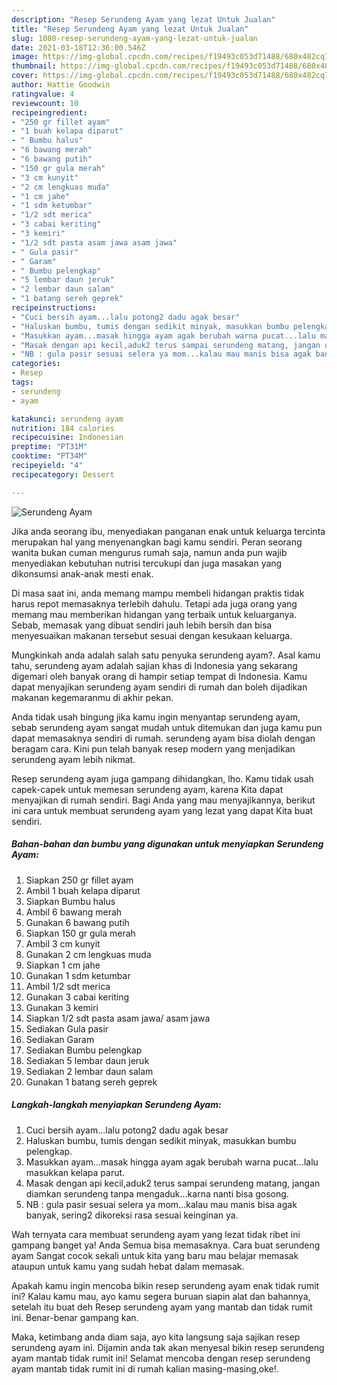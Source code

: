 ```yaml
---
description: "Resep Serundeng Ayam yang lezat Untuk Jualan"
title: "Resep Serundeng Ayam yang lezat Untuk Jualan"
slug: 1080-resep-serundeng-ayam-yang-lezat-untuk-jualan
date: 2021-03-18T12:36:00.546Z
image: https://img-global.cpcdn.com/recipes/f19493c053d71488/680x482cq70/serundeng-ayam-foto-resep-utama.jpg
thumbnail: https://img-global.cpcdn.com/recipes/f19493c053d71488/680x482cq70/serundeng-ayam-foto-resep-utama.jpg
cover: https://img-global.cpcdn.com/recipes/f19493c053d71488/680x482cq70/serundeng-ayam-foto-resep-utama.jpg
author: Hattie Goodwin
ratingvalue: 4
reviewcount: 10
recipeingredient:
- "250 gr fillet ayam"
- "1 buah kelapa diparut"
- " Bumbu halus"
- "6 bawang merah"
- "6 bawang putih"
- "150 gr gula merah"
- "3 cm kunyit"
- "2 cm lengkuas muda"
- "1 cm jahe"
- "1 sdm ketumbar"
- "1/2 sdt merica"
- "3 cabai keriting"
- "3 kemiri"
- "1/2 sdt pasta asam jawa asam jawa"
- " Gula pasir"
- " Garam"
- " Bumbu pelengkap"
- "5 lembar daun jeruk"
- "2 lembar daun salam"
- "1 batang sereh geprek"
recipeinstructions:
- "Cuci bersih ayam...lalu potong2 dadu agak besar"
- "Haluskan bumbu, tumis dengan sedikit minyak, masukkan bumbu pelengkap."
- "Masukkan ayam...masak hingga ayam agak berubah warna pucat...lalu masukkan kelapa parut."
- "Masak dengan api kecil,aduk2 terus sampai serundeng matang, jangan diamkan serundeng tanpa mengaduk...karna nanti bisa gosong."
- "NB : gula pasir sesuai selera ya mom...kalau mau manis bisa agak banyak, sering2 dikoreksi rasa sesuai keinginan ya."
categories:
- Resep
tags:
- serundeng
- ayam

katakunci: serundeng ayam 
nutrition: 184 calories
recipecuisine: Indonesian
preptime: "PT31M"
cooktime: "PT34M"
recipeyield: "4"
recipecategory: Dessert

---
```



![Serundeng Ayam](https://img-global.cpcdn.com/recipes/f19493c053d71488/680x482cq70/serundeng-ayam-foto-resep-utama.jpg)

Jika anda seorang ibu, menyediakan panganan enak untuk keluarga tercinta merupakan hal yang menyenangkan bagi kamu sendiri. Peran seorang  wanita bukan cuman mengurus rumah saja, namun anda pun wajib menyediakan kebutuhan nutrisi tercukupi dan juga masakan yang dikonsumsi anak-anak mesti enak.

Di masa  saat ini, anda memang mampu membeli hidangan praktis tidak harus repot memasaknya terlebih dahulu. Tetapi ada juga orang yang memang mau memberikan hidangan yang terbaik untuk keluarganya. Sebab, memasak yang dibuat sendiri jauh lebih bersih dan bisa menyesuaikan makanan tersebut sesuai dengan kesukaan keluarga. 



Mungkinkah anda adalah salah satu penyuka serundeng ayam?. Asal kamu tahu, serundeng ayam adalah sajian khas di Indonesia yang sekarang digemari oleh banyak orang di hampir setiap tempat di Indonesia. Kamu dapat menyajikan serundeng ayam sendiri di rumah dan boleh dijadikan makanan kegemaranmu di akhir pekan.

Anda tidak usah bingung jika kamu ingin menyantap serundeng ayam, sebab serundeng ayam sangat mudah untuk ditemukan dan juga kamu pun dapat memasaknya sendiri di rumah. serundeng ayam bisa diolah dengan beragam cara. Kini pun telah banyak resep modern yang menjadikan serundeng ayam lebih nikmat.

Resep serundeng ayam juga gampang dihidangkan, lho. Kamu tidak usah capek-capek untuk memesan serundeng ayam, karena Kita dapat menyajikan di rumah sendiri. Bagi Anda yang mau menyajikannya, berikut ini cara untuk membuat serundeng ayam yang lezat yang dapat Kita buat sendiri.

<!--inarticleads1-->

##### Bahan-bahan dan bumbu yang digunakan untuk menyiapkan Serundeng Ayam:

1. Siapkan 250 gr fillet ayam
1. Ambil 1 buah kelapa diparut
1. Siapkan  Bumbu halus
1. Ambil 6 bawang merah
1. Gunakan 6 bawang putih
1. Siapkan 150 gr gula merah
1. Ambil 3 cm kunyit
1. Gunakan 2 cm lengkuas muda
1. Siapkan 1 cm jahe
1. Gunakan 1 sdm ketumbar
1. Ambil 1/2 sdt merica
1. Gunakan 3 cabai keriting
1. Gunakan 3 kemiri
1. Siapkan 1/2 sdt pasta asam jawa/ asam jawa
1. Sediakan  Gula pasir
1. Sediakan  Garam
1. Sediakan  Bumbu pelengkap
1. Sediakan 5 lembar daun jeruk
1. Sediakan 2 lembar daun salam
1. Gunakan 1 batang sereh geprek




<!--inarticleads2-->

##### Langkah-langkah menyiapkan Serundeng Ayam:

1. Cuci bersih ayam...lalu potong2 dadu agak besar
1. Haluskan bumbu, tumis dengan sedikit minyak, masukkan bumbu pelengkap.
1. Masukkan ayam...masak hingga ayam agak berubah warna pucat...lalu masukkan kelapa parut.
1. Masak dengan api kecil,aduk2 terus sampai serundeng matang, jangan diamkan serundeng tanpa mengaduk...karna nanti bisa gosong.
1. NB : gula pasir sesuai selera ya mom...kalau mau manis bisa agak banyak, sering2 dikoreksi rasa sesuai keinginan ya.




Wah ternyata cara membuat serundeng ayam yang lezat tidak ribet ini gampang banget ya! Anda Semua bisa memasaknya. Cara buat serundeng ayam Sangat cocok sekali untuk kita yang baru mau belajar memasak ataupun untuk kamu yang sudah hebat dalam memasak.

Apakah kamu ingin mencoba bikin resep serundeng ayam enak tidak rumit ini? Kalau kamu mau, ayo kamu segera buruan siapin alat dan bahannya, setelah itu buat deh Resep serundeng ayam yang mantab dan tidak rumit ini. Benar-benar gampang kan. 

Maka, ketimbang anda diam saja, ayo kita langsung saja sajikan resep serundeng ayam ini. Dijamin anda tak akan menyesal bikin resep serundeng ayam mantab tidak rumit ini! Selamat mencoba dengan resep serundeng ayam mantab tidak rumit ini di rumah kalian masing-masing,oke!.

